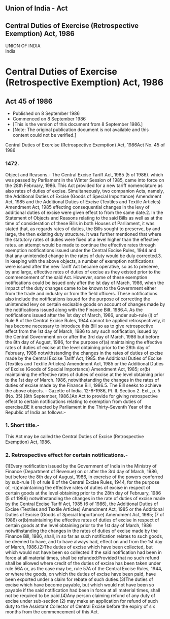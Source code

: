 ## Union of India - Act

## Central Duties of Exercise (Retrospective Exemption) Act, 1986

UNION OF INDIA  
India

# Central Duties of Exercise (Retrospective Exemption) Act, 1986

## Act 45 of 1986

  * Published on 8 September 1986 
  * Commenced on 8 September 1986 
  * [This is the version of this document from 8 September 1986.] 
  * [Note: The original publication document is not available and this content could not be verified.] 

Central Duties of Exercise (Retrospective Exemption) Act, 1986Act No. 45 of
1986

### 1472.

Object and Reasons.- The Central Excise Tariff Act, 1985 (5 of 1986). which
was passed by Parliament in the Winter Session of 1985, came into force on the
28th February, 1986. This Act provided for a new tariff nomenclature as also
rates of duties of excise. Simultaneously, two companion Acts, namely, the
Additional Duties of Excise (Goods of Special Importance) Amendment Act, 1985
and the Additional Duties of Excise (Textiles and Textile Articles) Amendment
Act, 1985 effecting consequential changes in the levy of additional duties of
excise were given effect to from the same date.2\. In the Statement of Objects
and Reasons relating to the said Bills as well as at the time of consideration
of these Bills in both Houses of Parliament, it was stated that, as regards
rates of duties, the Bills sought to preserve, by and large, the then existing
duty structure. It was further mentioned that where the statutory rates of
duties were fixed at a level higher than the effective rates. an attempt would
be made to continue the effective rates through exemption notifications issued
under the Central Excise Rules, 1944 and that any unintended change in the
rates of duty would be duly corrected.3\. In keeping with the above objects, a
number of exemption notifications were issued after the new Tariff Act became
operative, so as to preserve, by and large, effective rates of duties of
excise as they existed prior to the commencement of the said Act. However,
some of these exemption notifications could be issued only after the Ist day
of March, 1986, when the impact of the duty changes came to be known to the
Government either from the trade and industry or from the field officers.
These notifications also include the notifications issued for the purpose of
correcting the unintended levy on certain excisable goods on account of
changes made by the notifications issued along with the Finance Bilt. 1986.4\.
As the notifications issued after the 1st day of March, 1986, under sub-rule
(l) of Rule 8 of the Central Excise Rules, 1944 cannot be applied
retrospectively, it has become necessary to introduce this Bill so as to give
retrospective effect from the 1st day of March, 1986 to any such notification,
issued by the Central Government on or after the 3rd day of March, 1986 but
before the 8th day of August, 1986, for the purpose of(a) maintaining the
effective rates of duties of excise at the level obtaining prior to the 28th
day of February, 1986 notwithstanding the changes in the rates of duties of
excise made by the Central Excise Tariff Act, 1985. the Additional Duties of
Excise (Textiles and Textile Articles) Amendment Act, 1985 or the Additional
Duties of Excise (Goods of Special Importance) Amendment Act, 1985; or(b)
maintaining the effective rates of duties of excise at the level obtaining
prior to the 1st day of March. 1986, notwithstanding the changes in the rates
of duties of excise made by the Finance Bill, 1986.5\. The Bill seeks to
achieve the above objects. - Gazette of India. 12-8-1986, Pt. II. Section 2.
Ext., p. 5 (No. 35).[8th September, 1986.]An Act to provide for giving
retrospective effect to certain notifications relating to exemption from
duties of exercise.BE it enacted by Parliament in the Thirty-Seventh Year of
the Republic of India as follows:-

### 1. Short title.-

This Act may be called the Central Duties of Excise (Retrospective Exemption)
Act, 1986.

### 2. Retrospective effect for certain notifications.-

(1)Every notification issued by the Government of India in the Ministry of
Finance (Department of Revenue) on or after the 3rd day of March, 1986, but
before the 8th day of August, 1986, in exercise of the powers conferred by
sub-rule (1) of rule 8 of the Central Excise Rules, 1944, for the purpose of,
-(a)maintaining the effective rates of duties of excise in respect of certain
goods at the level obtaining prior to the 28th day of February, 1986 (5 of
1986) notwithstanding the changes in the rate of duties of excise made by the
Central Excise Tariff Act, 1985 (6 of 1986), the Additional Duties of Excise
(Textiles and Textile Articles) Amendment Act, 1985 or the Additional Duties
of Excise (Goods of Special Importance) Amendment Act, 1985; (7 of 1986)
or(b)maintaining the effective rates of duties of excise in respect of certain
goods at the level obtaining prior to the 1st day of March, 1986
notwithstanding the changes in the rates of duties of excise made by the
Finance Bill, 1986, shall, in so far as such notification relates to such
goods, be deemed to have, and to have always had, effect on and from the 1st
day of March, 1986.(2)The duties of excise which have been collected, but
which would not have been so collected if the said notification had been in
force at all material times, shall be refunded:Provided that no such refund
shall be allowed where credit of the duties of excise has been taken under
rule 56A or, as the case may be, rule 57A of the Central Excise Rules, 1944,
or where the goods, on which the duties of excise have been paid, have been
exported under a claim for rebate of such duties.(3)The duties of excise which
have become payable, but which would not have been so payable if the said
notification had been in force at all material times, shall not be required to
be paid.(4)Any person claiming refund of any duty of excise under sub-section
(2) may make an application for refund of such duty to the Assistant Collector
of Central Excise before the expiry of six months from the commencement of
this Act.

